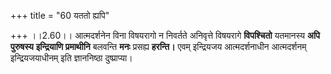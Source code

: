 +++
title = "60 यततो ह्यपि"

+++
।।2.60।। आत्मदर्शनेन विना विषयरागो न निवर्तते अनिवृत्ते विषयरागे
**विपश्चितो** यतमानस्य **अपि पुरुषस्य** **इन्द्रियाणि प्रमाथीनि**
बलवन्ति **मनः** प्रसह्य **हरन्ति।** एवम् इन्द्रियजय आत्मदर्शनाधीन
आत्मदर्शनम् इन्द्रियजयाधीनम् इति ज्ञाननिष्ठा दुष्प्राप्या।  

